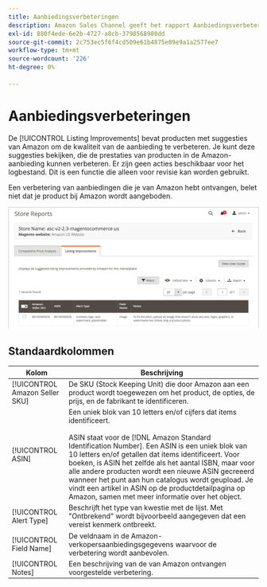 ```yaml
---
title: Aanbiedingsverbeteringen
description: Amazon Sales Channel geeft het rapport Aanbiedingsverbeteringen om je suggesties te doen voor kwaliteitsverbeteringen voor aanbiedingen in Amazon.
exl-id: 880f4ede-6e2b-4727-a8cb-3798568980dd
source-git-commit: 2c753ec5f6f4cd509e61b4875e09e9a1a2577ee7
workflow-type: tm+mt
source-wordcount: '226'
ht-degree: 0%

---
```


# Aanbiedingsverbeteringen

De [!UICONTROL Listing Improvements] bevat producten met suggesties van Amazon om de kwaliteit van de aanbieding te verbeteren. Je kunt deze suggesties bekijken, die de prestaties van producten in de Amazon-aanbieding kunnen verbeteren. Er zijn geen acties beschikbaar voor het logbestand. Dit is een functie die alleen voor revisie kan worden gebruikt.

Een verbetering van aanbiedingen die je van Amazon hebt ontvangen, belet niet dat je product bij Amazon wordt aangeboden.

![Aanbiedingsverbeteringen](assets/amazon-listing-improvements.png)

## Standaardkolommen

| Kolom | Beschrijving |
|--- |--- |
| [!UICONTROL Amazon Seller SKU] | De SKU (Stock Keeping Unit) die door Amazon aan een product wordt toegewezen om het product, de opties, de prijs, en de fabrikant te identificeren. |
| [!UICONTROL ASIN] | Een uniek blok van 10 letters en/of cijfers dat items identificeert.<br><br>ASIN staat voor de [!DNL Amazon Standard Identification Number]. Een ASIN is een uniek blok van 10 letters en/of getallen dat items identificeert. Voor boeken, is ASIN het zelfde als het aantal ISBN, maar voor alle andere producten wordt een nieuwe ASIN gecreeerd wanneer het punt aan hun catalogus wordt geupload. Je vindt een artikel in ASIN op de productdetailpagina op Amazon, samen met meer informatie over het object. |
| [!UICONTROL Alert Type] | Beschrijft het type van kwestie met de lijst. Met &quot;Ontbrekend&quot; wordt bijvoorbeeld aangegeven dat een vereist kenmerk ontbreekt. |
| [!UICONTROL Field Name] | De veldnaam in de Amazon-verkopersaanbiedingsgegevens waarvoor de verbetering wordt aanbevolen. |
| [!UICONTROL Notes] | Een beschrijving van de van Amazon ontvangen voorgestelde verbetering. |
